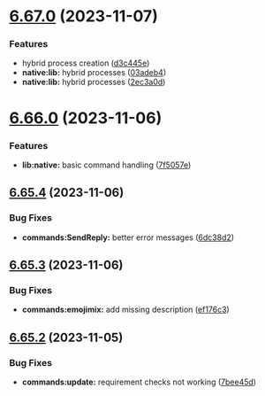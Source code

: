 # [6.67.0](https://github.com/onesoft-sudo/sudobot/compare/v6.66.0...v6.67.0) (2023-11-07)


### Features

* hybrid process creation ([d3c445e](https://github.com/onesoft-sudo/sudobot/commit/d3c445e37c7a2cdecc39fa10b656d43e43143aca))
* **native:lib:** hybrid processes ([03adeb4](https://github.com/onesoft-sudo/sudobot/commit/03adeb47eb891b1b8c9cfacbc138787ad9bc41df))
* **native:lib:** hybrid processes ([2ec3a0d](https://github.com/onesoft-sudo/sudobot/commit/2ec3a0dfc74ba503d1d1bbc2d150fe2812b3dbbe))



# [6.66.0](https://github.com/onesoft-sudo/sudobot/compare/v6.65.4...v6.66.0) (2023-11-06)


### Features

* **lib:native:** basic command handling ([7f5057e](https://github.com/onesoft-sudo/sudobot/commit/7f5057e151a164dd2af64b1d475b167b6acd0719))



## [6.65.4](https://github.com/onesoft-sudo/sudobot/compare/v6.65.3...v6.65.4) (2023-11-06)


### Bug Fixes

* **commands:SendReply:** better error messages ([6dc38d2](https://github.com/onesoft-sudo/sudobot/commit/6dc38d28c14a786f01d578d0f3320b6de201488b))



## [6.65.3](https://github.com/onesoft-sudo/sudobot/compare/v6.65.2...v6.65.3) (2023-11-06)


### Bug Fixes

* **commands:emojimix:** add missing description ([ef176c3](https://github.com/onesoft-sudo/sudobot/commit/ef176c3f595c0dfeff04894c8587c02c670f6e2b))



## [6.65.2](https://github.com/onesoft-sudo/sudobot/compare/v6.65.1...v6.65.2) (2023-11-05)


### Bug Fixes

* **commands:update:** requirement checks not working ([7bee45d](https://github.com/onesoft-sudo/sudobot/commit/7bee45d99aab110530d3a569e958310810bdb94d))



